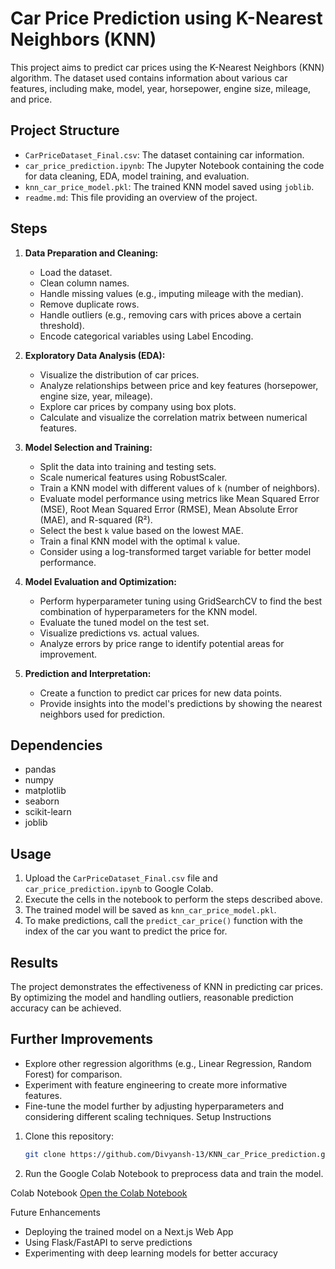# Car Price Prediction using K-Nearest Neighbors (KNN)

This project aims to predict car prices using the K-Nearest Neighbors (KNN) algorithm. The dataset used contains information about various car features, including make, model, year, horsepower, engine size, mileage, and price.

## Project Structure

- `CarPriceDataset_Final.csv`: The dataset containing car information.
- `car_price_prediction.ipynb`: The Jupyter Notebook containing the code for data cleaning, EDA, model training, and evaluation.
- `knn_car_price_model.pkl`: The trained KNN model saved using `joblib`.
- `readme.md`: This file providing an overview of the project.

## Steps

1. **Data Preparation and Cleaning:**
   - Load the dataset.
   - Clean column names.
   - Handle missing values (e.g., imputing mileage with the median).
   - Remove duplicate rows.
   - Handle outliers (e.g., removing cars with prices above a certain threshold).
   - Encode categorical variables using Label Encoding.

2. **Exploratory Data Analysis (EDA):**
   - Visualize the distribution of car prices.
   - Analyze relationships between price and key features (horsepower, engine size, year, mileage).
   - Explore car prices by company using box plots.
   - Calculate and visualize the correlation matrix between numerical features.

3. **Model Selection and Training:**
   - Split the data into training and testing sets.
   - Scale numerical features using RobustScaler.
   - Train a KNN model with different values of `k` (number of neighbors).
   - Evaluate model performance using metrics like Mean Squared Error (MSE), Root Mean Squared Error (RMSE), Mean Absolute Error (MAE), and R-squared (R²).
   - Select the best `k` value based on the lowest MAE.
   - Train a final KNN model with the optimal `k` value.
   - Consider using a log-transformed target variable for better model performance.

4. **Model Evaluation and Optimization:**
   - Perform hyperparameter tuning using GridSearchCV to find the best combination of hyperparameters for the KNN model.
   - Evaluate the tuned model on the test set.
   - Visualize predictions vs. actual values.
   - Analyze errors by price range to identify potential areas for improvement.

5. **Prediction and Interpretation:**
   - Create a function to predict car prices for new data points.
   - Provide insights into the model's predictions by showing the nearest neighbors used for prediction.

## Dependencies

- pandas
- numpy
- matplotlib
- seaborn
- scikit-learn
- joblib


## Usage

1. Upload the `CarPriceDataset_Final.csv` file and `car_price_prediction.ipynb` to Google Colab.
2. Execute the cells in the notebook to perform the steps described above.
3. The trained model will be saved as `knn_car_price_model.pkl`.
4. To make predictions, call the `predict_car_price()` function with the index of the car you want to predict the price for.

## Results

The project demonstrates the effectiveness of KNN in predicting car prices. By optimizing the model and handling outliers, reasonable prediction accuracy can be achieved.

## Further Improvements

- Explore other regression algorithms (e.g., Linear Regression, Random Forest) for comparison.
- Experiment with feature engineering to create more informative features.
- Fine-tune the model further by adjusting hyperparameters and considering different scaling techniques.
Setup Instructions
1. Clone this repository:
   ```bash
   git clone https://github.com/Divyansh-13/KNN_car_Price_prediction.git
   ```
2. Run the Google Colab Notebook to preprocess data and train the model.

Colab Notebook
[Open the Colab Notebook](https://colab.research.google.com/drive/1-rFkvBvoJqGOiutzwaP8TmA6dEw2DzTl?usp=sharing)

Future Enhancements
- Deploying the trained model on a Next.js Web App
- Using Flask/FastAPI to serve predictions
- Experimenting with deep learning models for better accuracy
